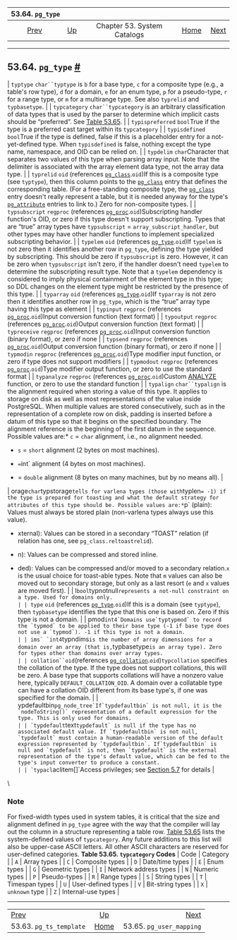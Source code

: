 

|                       53.64. `pg_type`                       |                                                   |                             |                                                       |                                                                |
| :----------------------------------------------------------: | :------------------------------------------------ | :-------------------------: | ----------------------------------------------------: | -------------------------------------------------------------: |
| [Prev](catalog-pg-ts-template.html "53.63. pg_ts_template")  | [Up](catalogs.html "Chapter 53. System Catalogs") | Chapter 53. System Catalogs | [Home](index.html "PostgreSQL 17devel Documentation") |  [Next](catalog-pg-user-mapping.html "53.65. pg_user_mapping") |

***

## 53.64. `pg_type` [#](#CATALOG-PG-TYPE)

| `typtype` `char``typtype` is `b` for a base type, `c` for a composite type (e.g., a table's row type), `d` for a domain, `e` for an enum type, `p` for a pseudo-type, `r` for a range type, or `m` for a multirange type. See also `typrelid` and `typbasetype`.                                                                                                                                                                                                                                                                                                                                                                                                                                                                                                           |
| `typcategory` `char``typcategory` is an arbitrary classification of data types that is used by the parser to determine which implicit casts should be “preferred”. See [Table 53.65](catalog-pg-type.html#CATALOG-TYPCATEGORY-TABLE "Table 53.65. typcategory Codes").                                                                                                                                                                                                                                                                                                                                                                                                                                                                                                     |
| `typispreferred` `bool`True if the type is a preferred cast target within its `typcategory`                                                                                                                                                                                                                                                                                                                                                                                                                                                                                                                                                                                                                                                                                |
| `typisdefined` `bool`True if the type is defined, false if this is a placeholder entry for a not-yet-defined type. When `typisdefined` is false, nothing except the type name, namespace, and OID can be relied on.                                                                                                                                                                                                                                                                                                                                                                                                                                                                                                                                                        |
| `typdelim` `char`Character that separates two values of this type when parsing array input. Note that the delimiter is associated with the array element data type, not the array data type.                                                                                                                                                                                                                                                                                                                                                                                                                                                                                                                                                                               |
| `typrelid` `oid` (references [`pg_class`](catalog-pg-class.html "53.11. pg_class").`oid`)If this is a composite type (see `typtype`), then this column points to the [`pg_class`](catalog-pg-class.html "53.11. pg_class") entry that defines the corresponding table. (For a free-standing composite type, the [`pg_class`](catalog-pg-class.html "53.11. pg_class") entry doesn't really represent a table, but it is needed anyway for the type's [`pg_attribute`](catalog-pg-attribute.html "53.7. pg_attribute") entries to link to.) Zero for non-composite types.                                                                                                                                                                                                   |
| `typsubscript` `regproc` (references [`pg_proc`](catalog-pg-proc.html "53.39. pg_proc").`oid`)Subscripting handler function's OID, or zero if this type doesn't support subscripting. Types that are “true” array types have `typsubscript` = `array_subscript_handler`, but other types may have other handler functions to implement specialized subscripting behavior.                                                                                                                                                                                                                                                                                                                                                                                                  |
| `typelem` `oid` (references [`pg_type`](catalog-pg-type.html "53.64. pg_type").`oid`)If `typelem` is not zero then it identifies another row in `pg_type`, defining the type yielded by subscripting. This should be zero if `typsubscript` is zero. However, it can be zero when `typsubscript` isn't zero, if the handler doesn't need `typelem` to determine the subscripting result type. Note that a `typelem` dependency is considered to imply physical containment of the element type in this type; so DDL changes on the element type might be restricted by the presence of this type.                                                                                                                                                                          |
| `typarray` `oid` (references [`pg_type`](catalog-pg-type.html "53.64. pg_type").`oid`)If `typarray` is not zero then it identifies another row in `pg_type`, which is the “true” array type having this type as element                                                                                                                                                                                                                                                                                                                                                                                                                                                                                                                                                    |
| `typinput` `regproc` (references [`pg_proc`](catalog-pg-proc.html "53.39. pg_proc").`oid`)Input conversion function (text format)                                                                                                                                                                                                                                                                                                                                                                                                                                                                                                                                                                                                                                          |
| `typoutput` `regproc` (references [`pg_proc`](catalog-pg-proc.html "53.39. pg_proc").`oid`)Output conversion function (text format)                                                                                                                                                                                                                                                                                                                                                                                                                                                                                                                                                                                                                                        |
| `typreceive` `regproc` (references [`pg_proc`](catalog-pg-proc.html "53.39. pg_proc").`oid`)Input conversion function (binary format), or zero if none                                                                                                                                                                                                                                                                                                                                                                                                                                                                                                                                                                                                                     |
| `typsend` `regproc` (references [`pg_proc`](catalog-pg-proc.html "53.39. pg_proc").`oid`)Output conversion function (binary format), or zero if none                                                                                                                                                                                                                                                                                                                                                                                                                                                                                                                                                                                                                       |
| `typmodin` `regproc` (references [`pg_proc`](catalog-pg-proc.html "53.39. pg_proc").`oid`)Type modifier input function, or zero if type does not support modifiers                                                                                                                                                                                                                                                                                                                                                                                                                                                                                                                                                                                                         |
| `typmodout` `regproc` (references [`pg_proc`](catalog-pg-proc.html "53.39. pg_proc").`oid`)Type modifier output function, or zero to use the standard format                                                                                                                                                                                                                                                                                                                                                                                                                                                                                                                                                                                                               |
| `typanalyze` `regproc` (references [`pg_proc`](catalog-pg-proc.html "53.39. pg_proc").`oid`)Custom [ANALYZE](sql-analyze.html "ANALYZE") function, or zero to use the standard function                                                                                                                                                                                                                                                                                                                                                                                                                                                                                                                                                                                    |
| `typalign` `char``typalign` is the alignment required when storing a value of this type. It applies to storage on disk as well as most representations of the value inside PostgreSQL. When multiple values are stored consecutively, such as in the representation of a complete row on disk, padding is inserted before a datum of this type so that it begins on the specified boundary. The alignment reference is the beginning of the first datum in the sequence. Possible values are:*   `c` = `char` alignment, i.e., no alignment needed.

* `s` = `short` alignment (2 bytes on most machines).

* ` = `int` alignment (4 bytes on most machines).

* = `double` alignment (8 bytes on many machines, but by no means all).                            |

| orage``char``typstorage` tells for varlena types (those with `typlen`= -1) if the type is prepared for toasting and what the default strategy for attributes of this type should be. Possible values are:*`p` (plain): Values must always be stored plain (non-varlena types always use this value).

* xternal): Values can be stored in a secondary “TOAST” relation (if relation has one, see `pg_class.reltoastrelid`).

* n): Values can be compressed and stored inline.

* ded): Values can be compressed and/or moved to a secondary relation.`x` is the usual choice for toast-able types. Note that `m` values can also be moved out to secondary storage, but only as a last resort (`e` and `x` values are moved first). |
| l``bool``typnotnull`represents a not-null constraint on a type. Used for domains only.                                                                                                                                                                                                                                                                                                                                                                                                                                                                                                                                                                                                                                                                         |
| type` `oid` (references [`pg_type`](catalog-pg-type.html "53.64. pg_type").`oid`)If this is a domain (see `typtype`), then `typbasetype` identifies the type that this one is based on. Zero if this type is not a domain.                                                                                                                                                                                                                                                                                                                                                                                                                                                                                                                                         |
| pmod``int4`Domains use`typtypmod` to record the `typmod` to be applied to their base type (-1 if base type does not use a `typmod`). -1 if this type is not a domain.                                                                                                                                                                                                                                                                                                                                                                                                                                                                                                                                                                                              |
| ims` `int4``typndims` is the number of array dimensions for a domain over an array (that is, `typbasetype`is an array type). Zero for types other than domains over array types.                                                                                                                                                                                                                                                                                                                                                                                                                                                                                                                                                                                    |
| collation``oid`(references [`pg_collation`](catalog-pg-collation.html "53.12. pg_collation").`oid`)`typcollation` specifies the collation of the type. If the type does not support collations, this will be zero. A base type that supports collations will have a nonzero value here, typically `DEFAULT_COLLATION_OID`. A domain over a collatable type can have a collation OID different from its base type's, if one was specified for the domain.                                                                                                                                                                                                                                                                                                             |
| ypdefaultbin``pg_node_tree`If`typdefaultbin` is not null, it is the `nodeToString()` representation of a default expression for the type. This is only used for domains.                                                                                                                                                                                                                                                                                                                                                                                                                                                                                                                                                                                               |
| `typdefault``text``typdefault` is null if the type has no associated default value. If `typdefaultbin` is not null, `typdefault` must contain a human-readable version of the default expression represented by `typdefaultbin`. If`typdefaultbin` is null and `typdefault` is not, then `typdefault` is the external representation of the type's default value, which can be fed to the type's input converter to produce a constant.                                                                                                                                                                                                                                                                                                                                  |
| `typacl``aclitem[]`Access privileges; see [Section 5.7](ddl-priv.html "5.7. Privileges") for details                                                                                                                                                                                                                                                                                                                                                                                                                                                                                                                                                                                                                                                                      |

\

### Note

For fixed-width types used in system tables, it is critical that the size and alignment defined in `pg_type` agree with the way that the compiler will lay out the column in a structure representing a table row.
[Table 53.65](catalog-pg-type.html#CATALOG-TYPCATEGORY-TABLE "Table 53.65. typcategory Codes") lists the system-defined values of `typcategory`. Any future additions to this list will also be upper-case ASCII letters. All other ASCII characters are reserved for user-defined categories.
**Table 53.65. `typcategory` Codes**
| Code | Category              |
| `A`  | Array types           |
| `C`  | Composite types       |
| `D`  | Date/time types       |
| `E`  | Enum types            |
| `G`  | Geometric types       |
| `I`  | Network address types |
| `N`  | Numeric types         |
| `P`  | Pseudo-types          |
| `R`  | Range types           |
| `S`  | String types          |
| `T`  | Timespan types        |
| `U`  | User-defined types    |
| `V`  | Bit-string types      |
| `X`  | `unknown` type        |
| `Z`  | Internal-use types    |

***

|                                                              |                                                       |                                                                |
| :----------------------------------------------------------- | :---------------------------------------------------: | -------------------------------------------------------------: |
| [Prev](catalog-pg-ts-template.html "53.63. pg_ts_template")  |   [Up](catalogs.html "Chapter 53. System Catalogs")   |  [Next](catalog-pg-user-mapping.html "53.65. pg_user_mapping") |
| 53.63. `pg_ts_template`                                      | [Home](index.html "PostgreSQL 17devel Documentation") |                                       53.65. `pg_user_mapping` |
